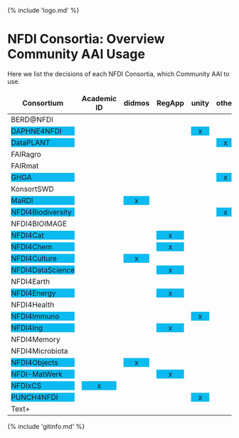 {% include 'logo.md' %}

# NFDI Consortia: Overview Community AAI Usage

Here we list the decisions of each NFDI Consortia, which Community AAI to
use.


| Consortium                              |       Academic ID       |          didmos         |          RegApp         |          unity          |          other          |
|-----------------------------------------|:-----------------------:|:-----------------------:|:-----------------------:|:-----------------------:|:-----------------------:|
| BERD@NFDI                               |                         |                         |                         |                         |                         |
| <span class='bg_blue'>DAPHNE4NFDI       |                         |                         |                         | <span class='bg_blue'>x |                         |
| <span class='bg_blue'>DataPLANT         |                         |                         |                         |                         | <span class='bg_blue'>x |
| FAIRagro                                |                         |                         |                         |                         |                         |
| FAIRmat                                 |                         |                         |                         |                         |                         |
| <span class='bg_blue'>GHGA              |                         |                         |                         |                         | <span class='bg_blue'>x |
| KonsortSWD                              |                         |                         |                         |                         |                         |
| <span class='bg_blue'>MaRDI             |                         | <span class='bg_blue'>x |                         |                         |                         |
| <span class='bg_blue'>NFDI4Biodiversity |                         |                         |                         |                         | <span class='bg_blue'>x |
| NFDI4BIOIMAGE                           |                         |                         |                         |                         |                         |
| <span class='bg_blue'>NFDI4Cat          |                         |                         | <span class='bg_blue'>x |                         |                         |
| <span class='bg_blue'>NFDI4Chem         |                         |                         | <span class='bg_blue'>x |                         |                         |
| <span class='bg_blue'>NFDI4Culture      |                         | <span class='bg_blue'>x |                         |                         |                         |
| <span class='bg_blue'>NFDI4DataScience  |                         |                         | <span class='bg_blue'>x |                         |                         |
| NFDI4Earth                              |                         |                         |                         |                         |                         |
| <span class='bg_blue'>NFDI4Energy       |                         |                         | <span class='bg_blue'>x |                         |                         |
| NFDI4Health                             |                         |                         |                         |                         |                         |
| <span class='bg_blue'>NFDI4Immuno       |                         |                         |                         | <span class='bg_blue'>x |                         |
| <span class='bg_blue'>NFDI4Ing          |                         |                         | <span class='bg_blue'>x |                         |                         |
| NFDI4Memory                             |                         |                         |                         |                         |                         |
| NFDI4Microbiota                         |                         |                         |                         |                         |                         |
| <span class='bg_blue'>NFDI4Objects      |                         | <span class='bg_blue'>x |                         |                         |                         |
| <span class='bg_blue'>NFDI-MatWerk      |                         |                         | <span class='bg_blue'>x |                         |                         |
| <span class='bg_blue'>NFDIxCS           | <span class='bg_blue'>x |                         |                         |                         |                         |
| <span class='bg_blue'>PUNCH4NFDI        |                         |                         |                         | <span class='bg_blue'>x |                         |
| Text+                                   |                         |                         |                         |                         |                         |

<style>
    .bg_red { background-color: #ff9999; width: 100%; height: 100%; display: block; }
    .bg_gray { background-color: #888888; width: 100%; height: 100%; display: block; }
    .bg_light_red { background-color: #bb4444; width: 100%; height: 100%; display: block; }
    .bg_very_red { background-color: #ff0000; width: 100%; height: 100%; display: block; }
    .bg_blue { background-color: #0abaf0; width: 100%; height: 100%; display: block; }
.md-typeset table:not([class]) tbody tr:hover {
    background-color: rgba(10,10,10,.1);
}
th, td {
    border: 1px solid var(--md-typeset-table-color);
    border-spacing: 0;
    border-bottom: none;
    border-left: none;
    border-top: none;
}

.md-typeset__table {
    line-height: 1.3;
}

.md-typeset__table table:not([class]) {
    font-size: .74rem;
    border-right: none;
}

.md-typeset__table table:not([class]) td,
.md-typeset__table table:not([class]) th {
    padding: 0px;
}

/* light mode alternating table bg colors */
.md-typeset__table tr:nth-child(2n) {
    background-color: #f0f0f0;
}

/* dark mode alternating table bg colors */
[data-md-color-scheme="slate"] .md-typeset__table tr:nth-child(2n) {
    background-color: hsla(var(--md-hue),25%,25%,1)
}
</style>

<!-- :let g:table_mode_corner_corner='|' -->

{% include 'gitinfo.md' %}
